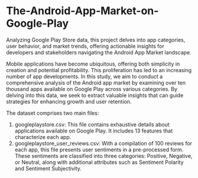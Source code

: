 # The-Android-App-Market-on-Google-Play
Analyzing Google Play Store data, this project delves into app categories, user behavior, and market trends, offering actionable insights for developers and stakeholders navigating the Android App Market landscape.


Mobile applications have become ubiquitous, offering both simplicity in creation and potential profitability. This proliferation has led to an increasing number of app developments. In this study, we aim to conduct a comprehensive analysis of the Android app market by examining over ten thousand apps available on Google Play across various categories. By delving into this data, we seek to extract valuable insights that can guide strategies for enhancing growth and user retention.

The dataset comprises two main files:

1. googleplaystore.csv: This file contains exhaustive details about applications available on Google Play. It includes 13 features that characterize each app.
2. googleplaystore_user_reviews.csv: With a compilation of 100 reviews for each app, this file presents user sentiments in a pre-processed form. These sentiments are classified into three categories: Positive, Negative, or Neutral, along with additional attributes such as Sentiment Polarity and Sentiment Subjectivity.

